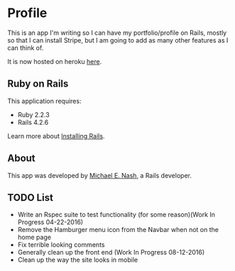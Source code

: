 Profile
================

This is an app I'm writing so I can have my portfolio/profile on Rails, mostly
so that I can install
Stripe, but I am going to add as many other features as I can think of.

It is now hosted on heroku [here](http://mnashprofile.herokuapp.com).

Ruby on Rails
-------------

This application requires:

-   Ruby 2.2.3
-   Rails 4.2.6

Learn more about [Installing Rails](http://railsapps.github.io/installing-rails.html).

About
-----

This app was developed by
[Michael E. Nash](http://utumno86.github.io),
a Rails developer.

TODO List
---------

-   Write an Rspec suite to test functionality (for some reason)(Work In Progress 04-22-2016)
-   Remove the Hamburger menu icon from the Navbar when not on the home page
-   Fix terrible looking comments
-   Generally clean up the front end (Work In Progress 08-12-2016)
-   Clean up the way the site looks in mobile
